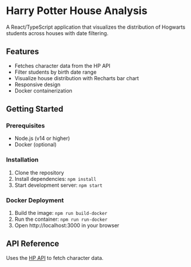 # Harry Potter House Analysis

A React/TypeScript application that visualizes the distribution of Hogwarts students across houses with date filtering.

## Features

- Fetches character data from the HP API
- Filter students by birth date range
- Visualize house distribution with Recharts bar chart
- Responsive design
- Docker containerization

## Getting Started

### Prerequisites

- Node.js (v14 or higher)
- Docker (optional)

### Installation

1. Clone the repository
2. Install dependencies: `npm install`
3. Start development server: `npm start`

### Docker Deployment

1. Build the image: `npm run build-docker`
2. Run the container: `npm run run-docker`
3. Open http://localhost:3000 in your browser

## API Reference

Uses the [HP API](https://hp-api.onrender.com/) to fetch character data.
